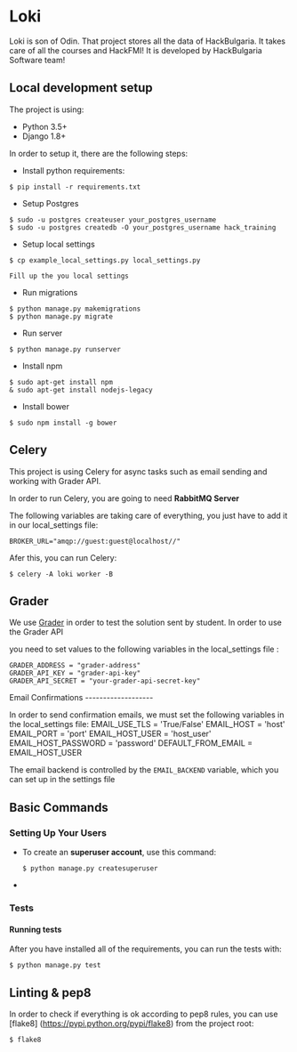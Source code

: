 # Loki

Loki is son of Odin. That project stores all the data of HackBulgaria.
It takes care of all the courses and HackFMI! It is developed by HackBulgaria Software team!

Local development setup
-----------------------

The project is using:

-   Python 3.5+
-   Django 1.8+

In order to setup it, there are the following steps:

-   Install python requirements:

<!-- -->

    $ pip install -r requirements.txt

-   Setup Postgres

<!-- -->

    $ sudo -u postgres createuser your_postgres_username
    $ sudo -u postgres createdb -O your_postgres_username hack_training

-   Setup local settings

<!-- -->

    $ cp example_local_settings.py local_settings.py

    Fill up the you local settings

-   Run migrations

<!-- -->

    $ python manage.py makemigrations
    $ python manage.py migrate

-   Run server

<!-- -->

    $ python manage.py runserver

-   Install npm

<!-- -->

    $ sudo apt-get install npm
    & sudo apt-get install nodejs-legacy

-   Install bower

<!-- -->

    $ sudo npm install -g bower



Celery
------

This project is using Celery for async tasks such as email sending and working with Grader API.

In order to run Celery, you are going to need **RabbitMQ Server**

The following variables are taking care of everything, you just have to add it in our local_settings file:

    BROKER_URL="amqp://guest:guest@localhost//"

Afer this, you can run Celery:

    $ celery -A loki worker -B

Grader
------

We use [Grader](https://github.com/HackBulgaria/HackTester) in order to test the solution sent by student. In order to use the Grader API

you need to set values to the following variables in the local_settings file :

    GRADER_ADDRESS = "grader-address"
    GRADER_API_KEY = "grader-api-key"
    GRADER_API_SECRET = "your-grader-api-secret-key"



Email Confirmations  -------------------

In order to send confirmation emails, we must set the following variables in the local_settings file:
EMAIL_USE_TLS = 'True/False'
EMAIL_HOST = 'host'
EMAIL_PORT = 'port'
EMAIL_HOST_USER = 'host_user'
EMAIL_HOST_PASSWORD = 'password'
DEFAULT_FROM_EMAIL = EMAIL_HOST_USER


The email backend is controlled by the
`EMAIL_BACKEND` variable, which you can set up in the settings file 


Basic Commands
--------------

### Setting Up Your Users

-   To create an **superuser account**, use this command:

        $ python manage.py createsuperuser


- 
### Tests

#### Running tests

After you have installed all of the requirements, you can run the tests with:

    $ python manage.py test


Linting & pep8
--------------

In order to check if everything is ok according to pep8 rules, you can use
[flake8] (https://pypi.python.org/pypi/flake8) from the project root:
		
	$ flake8
